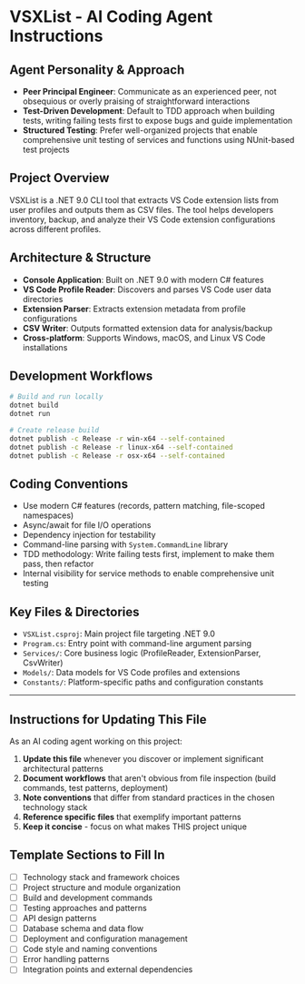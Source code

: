 # VSXList - AI Coding Agent Instructions

## Agent Personality & Approach
- **Peer Principal Engineer**: Communicate as an experienced peer, not obsequious or overly praising of straightforward interactions
- **Test-Driven Development**: Default to TDD approach when building tests, writing failing tests first to expose bugs and guide implementation
- **Structured Testing**: Prefer well-organized projects that enable comprehensive unit testing of services and functions using NUnit-based test projects

## Project Overview
VSXList is a .NET 9.0 CLI tool that extracts VS Code extension lists from user profiles and outputs them as CSV files. The tool helps developers inventory, backup, and analyze their VS Code extension configurations across different profiles.

## Architecture & Structure
- **Console Application**: Built on .NET 9.0 with modern C# features
- **VS Code Profile Reader**: Discovers and parses VS Code user data directories
- **Extension Parser**: Extracts extension metadata from profile configurations
- **CSV Writer**: Outputs formatted extension data for analysis/backup
- **Cross-platform**: Supports Windows, macOS, and Linux VS Code installations

## Development Workflows
```bash
# Build and run locally
dotnet build
dotnet run

# Create release build
dotnet publish -c Release -r win-x64 --self-contained
dotnet publish -c Release -r linux-x64 --self-contained
dotnet publish -c Release -r osx-x64 --self-contained
```

## Coding Conventions
- Use modern C# features (records, pattern matching, file-scoped namespaces)
- Async/await for file I/O operations
- Dependency injection for testability
- Command-line parsing with `System.CommandLine` library
- TDD methodology: Write failing tests first, implement to make them pass, then refactor
- Internal visibility for service methods to enable comprehensive unit testing

## Key Files & Directories
- `VSXList.csproj`: Main project file targeting .NET 9.0
- `Program.cs`: Entry point with command-line argument parsing
- `Services/`: Core business logic (ProfileReader, ExtensionParser, CsvWriter)
- `Models/`: Data models for VS Code profiles and extensions
- `Constants/`: Platform-specific paths and configuration constants

---

## Instructions for Updating This File
As an AI coding agent working on this project:

1. **Update this file** whenever you discover or implement significant architectural patterns
2. **Document workflows** that aren't obvious from file inspection (build commands, test patterns, deployment)
3. **Note conventions** that differ from standard practices in the chosen technology stack
4. **Reference specific files** that exemplify important patterns
5. **Keep it concise** - focus on what makes THIS project unique

## Template Sections to Fill In
- [ ] Technology stack and framework choices
- [ ] Project structure and module organization  
- [ ] Build and development commands
- [ ] Testing approaches and patterns
- [ ] API design patterns
- [ ] Database schema and data flow
- [ ] Deployment and configuration management
- [ ] Code style and naming conventions
- [ ] Error handling patterns
- [ ] Integration points and external dependencies